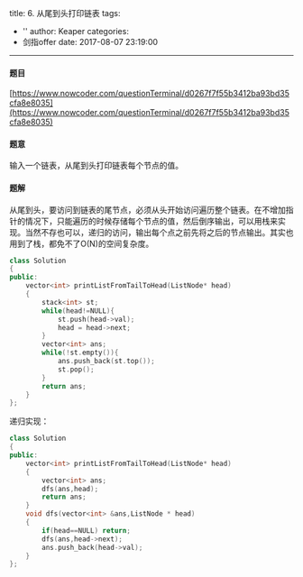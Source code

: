 title: 6. 从尾到头打印链表
tags:
  - ''
author: Keaper
categories:
  - 剑指offer
date: 2017-08-07 23:19:00
---
#### 题目
[https://www.nowcoder.com/questionTerminal/d0267f7f55b3412ba93bd35cfa8e8035](https://www.nowcoder.com/questionTerminal/d0267f7f55b3412ba93bd35cfa8e8035)
#### 题意
输入一个链表，从尾到头打印链表每个节点的值。
#### 题解
从尾到头，要访问到链表的尾节点，必须从头开始访问遍历整个链表。在不增加指针的情况下，只能遍历的时候存储每个节点的值，然后倒序输出，可以用栈来实现。当然不存也可以，递归的访问，输出每个点之前先将之后的节点输出。其实也用到了栈，都免不了O(N)的空间复杂度。
```cpp
class Solution
{
public:
    vector<int> printListFromTailToHead(ListNode* head)
    {
        stack<int> st;
        while(head!=NULL){
            st.push(head->val);
            head = head->next;
        }
        vector<int> ans;
        while(!st.empty()){
            ans.push_back(st.top());
            st.pop();
        }
        return ans;
    }
};
```
递归实现：
```cpp
class Solution
{
public:
    vector<int> printListFromTailToHead(ListNode* head)
    {
        vector<int> ans;
        dfs(ans,head);
        return ans;
    }
    void dfs(vector<int> &ans,ListNode * head)
    {
        if(head==NULL) return;
        dfs(ans,head->next);
        ans.push_back(head->val);
    }
};
```